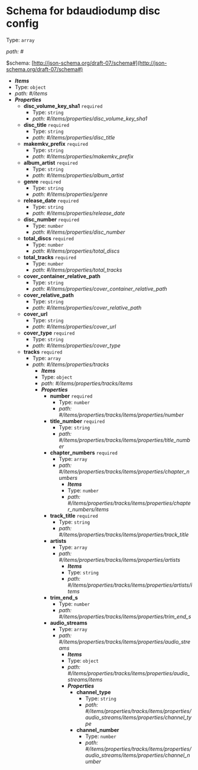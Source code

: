 # Schema for bdaudiodump disc config

Type: `array`

<i id="">path: #</i>

&#36;schema: [http://json-schema.org/draft-07/schema#](http://json-schema.org/draft-07/schema#)

 - **_Items_**
 - Type: `object`
 - <i id="/items">path: #/items</i>
 - **_Properties_**
	 - <b id="#/items/properties/disc_volume_key_sha1">disc_volume_key_sha1</b> `required`
		 - Type: `string`
		 - <i id="/items/properties/disc_volume_key_sha1">path: #/items/properties/disc_volume_key_sha1</i>
	 - <b id="#/items/properties/disc_title">disc_title</b> `required`
		 - Type: `string`
		 - <i id="/items/properties/disc_title">path: #/items/properties/disc_title</i>
	 - <b id="#/items/properties/makemkv_prefix">makemkv_prefix</b> `required`
		 - Type: `string`
		 - <i id="/items/properties/makemkv_prefix">path: #/items/properties/makemkv_prefix</i>
	 - <b id="#/items/properties/album_artist">album_artist</b> `required`
		 - Type: `string`
		 - <i id="/items/properties/album_artist">path: #/items/properties/album_artist</i>
	 - <b id="#/items/properties/genre">genre</b> `required`
		 - Type: `string`
		 - <i id="/items/properties/genre">path: #/items/properties/genre</i>
	 - <b id="#/items/properties/release_date">release_date</b> `required`
		 - Type: `string`
		 - <i id="/items/properties/release_date">path: #/items/properties/release_date</i>
	 - <b id="#/items/properties/disc_number">disc_number</b> `required`
		 - Type: `number`
		 - <i id="/items/properties/disc_number">path: #/items/properties/disc_number</i>
	 - <b id="#/items/properties/total_discs">total_discs</b> `required`
		 - Type: `number`
		 - <i id="/items/properties/total_discs">path: #/items/properties/total_discs</i>
	 - <b id="#/items/properties/total_tracks">total_tracks</b> `required`
		 - Type: `number`
		 - <i id="/items/properties/total_tracks">path: #/items/properties/total_tracks</i>
	 - <b id="#/items/properties/cover_container_relative_path">cover_container_relative_path</b>
		 - Type: `string`
		 - <i id="/items/properties/cover_container_relative_path">path: #/items/properties/cover_container_relative_path</i>
	 - <b id="#/items/properties/cover_relative_path">cover_relative_path</b>
		 - Type: `string`
		 - <i id="/items/properties/cover_relative_path">path: #/items/properties/cover_relative_path</i>
	 - <b id="#/items/properties/cover_url">cover_url</b>
		 - Type: `string`
		 - <i id="/items/properties/cover_url">path: #/items/properties/cover_url</i>
	 - <b id="#/items/properties/cover_type">cover_type</b> `required`
		 - Type: `string`
		 - <i id="/items/properties/cover_type">path: #/items/properties/cover_type</i>
	 - <b id="#/items/properties/tracks">tracks</b> `required`
		 - Type: `array`
		 - <i id="/items/properties/tracks">path: #/items/properties/tracks</i>
			 - **_Items_**
			 - Type: `object`
			 - <i id="/items/properties/tracks/items">path: #/items/properties/tracks/items</i>
			 - **_Properties_**
				 - <b id="#/items/properties/tracks/items/properties/number">number</b> `required`
					 - Type: `number`
					 - <i id="/items/properties/tracks/items/properties/number">path: #/items/properties/tracks/items/properties/number</i>
				 - <b id="#/items/properties/tracks/items/properties/title_number">title_number</b> `required`
					 - Type: `string`
					 - <i id="/items/properties/tracks/items/properties/title_number">path: #/items/properties/tracks/items/properties/title_number</i>
				 - <b id="#/items/properties/tracks/items/properties/chapter_numbers">chapter_numbers</b> `required`
					 - Type: `array`
					 - <i id="/items/properties/tracks/items/properties/chapter_numbers">path: #/items/properties/tracks/items/properties/chapter_numbers</i>
						 - **_Items_**
						 - Type: `number`
						 - <i id="/items/properties/tracks/items/properties/chapter_numbers/items">path: #/items/properties/tracks/items/properties/chapter_numbers/items</i>
				 - <b id="#/items/properties/tracks/items/properties/track_title">track_title</b> `required`
					 - Type: `string`
					 - <i id="/items/properties/tracks/items/properties/track_title">path: #/items/properties/tracks/items/properties/track_title</i>
				 - <b id="#/items/properties/tracks/items/properties/artists">artists</b>
					 - Type: `array`
					 - <i id="/items/properties/tracks/items/properties/artists">path: #/items/properties/tracks/items/properties/artists</i>
						 - **_Items_**
						 - Type: `string`
						 - <i id="/items/properties/tracks/items/properties/artists/items">path: #/items/properties/tracks/items/properties/artists/items</i>
				 - <b id="#/items/properties/tracks/items/properties/trim_end_s">trim_end_s</b>
					 - Type: `number`
					 - <i id="/items/properties/tracks/items/properties/trim_end_s">path: #/items/properties/tracks/items/properties/trim_end_s</i>
				 - <b id="#/items/properties/tracks/items/properties/audio_streams">audio_streams</b>
					 - Type: `array`
					 - <i id="/items/properties/tracks/items/properties/audio_streams">path: #/items/properties/tracks/items/properties/audio_streams</i>
						 - **_Items_**
						 - Type: `object`
						 - <i id="/items/properties/tracks/items/properties/audio_streams/items">path: #/items/properties/tracks/items/properties/audio_streams/items</i>
						 - **_Properties_**
							 - <b id="#/items/properties/tracks/items/properties/audio_streams/items/properties/channel_type">channel_type</b>
								 - Type: `string`
								 - <i id="/items/properties/tracks/items/properties/audio_streams/items/properties/channel_type">path: #/items/properties/tracks/items/properties/audio_streams/items/properties/channel_type</i>
							 - <b id="#/items/properties/tracks/items/properties/audio_streams/items/properties/channel_number">channel_number</b>
								 - Type: `number`
								 - <i id="/items/properties/tracks/items/properties/audio_streams/items/properties/channel_number">path: #/items/properties/tracks/items/properties/audio_streams/items/properties/channel_number</i>